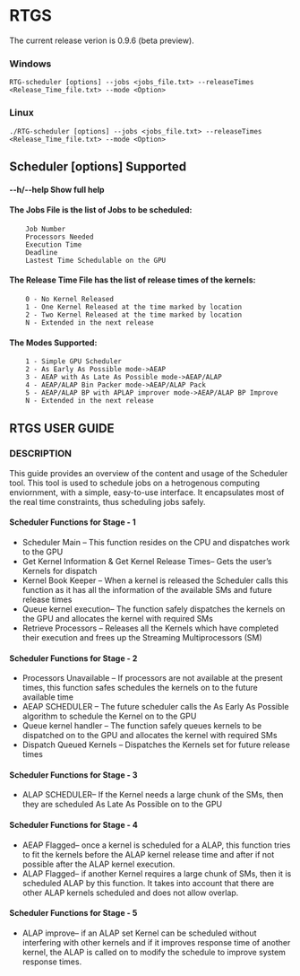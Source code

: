 # RTGS
The current release verion is 0.9.6 (beta preview).

### Windows
```
RTG-scheduler [options] --jobs <jobs_file.txt> --releaseTimes <Release_Time_file.txt> --mode <Option> 
```
### Linux
```
./RTG-scheduler [options] --jobs <jobs_file.txt> --releaseTimes <Release_Time_file.txt> --mode <Option> 
```

## Scheduler [options] Supported
#### --h/--help Show full help

#### The Jobs File is the list of Jobs to be scheduled:
```
    Job Number
    Processors Needed
    Execution Time
    Deadline
    Lastest Time Schedulable on the GPU
```

#### The Release Time File has the list of release times of the kernels:
```
    0 - No Kernel Released
    1 - One Kernel Released at the time marked by location
    2 - Two Kernel Released at the time marked by location
    N - Extended in the next release
```

#### The Modes Supported:
```
    1 - Simple GPU Scheduler
    2 - As Early As Possible mode->AEAP
    3 - AEAP with As Late As Possible mode->AEAP/ALAP
    4 - AEAP/ALAP Bin Packer mode->AEAP/ALAP Pack
    5 - AEAP/ALAP BP with APLAP improver mode->AEAP/ALAP BP Improve
    N - Extended in the next release
```

## RTGS USER GUIDE

### DESCRIPTION
This guide provides an overview of the content and usage of the Scheduler tool. This tool is used to schedule jobs on a hetrogenous computing enviornment, with a simple, easy-to-use interface. It encapsulates most of the real time constraints, thus scheduling jobs safely.

#### Scheduler Functions for Stage - 1 
* Scheduler Main – This function resides on the CPU and dispatches work to the GPU 
* Get Kernel Information & Get Kernel Release Times– Gets the user’s Kernels for dispatch 
* Kernel  Book  Keeper –  When  a  kernel  is  released  the  Scheduler  calls  this  function  as  it  has  all  the  information  of  the  available  SMs and future release times 
* Queue kernel execution– The function safely dispatches the kernels on the GPU and allocates the kernel with required SMs 
* Retrieve  Processors –  Releases  all  the  Kernels  which  have  completed  their  execution  and  frees  up  the  Streaming  Multiprocessors (SM) 

#### Scheduler Functions for Stage - 2 
* Processors  Unavailable –  If  processors  are  not  available  at  the  present  times,  this  function  safes  schedules  the  kernels  on  to  the future available time 
* AEAP SCHEDULER – The future scheduler calls the As Early As Possible algorithm to schedule the Kernel on to the GPU 
* Queue kernel  handler –  The  function  safely  queues  kernels  to  be  dispatched  on  to  the  GPU  and  allocates  the  kernel  with  required SMs 
* Dispatch Queued Kernels – Dispatches the Kernels set for future release times  

#### Scheduler Functions for Stage - 3 
* ALAP SCHEDULER– If the Kernel needs a large chunk of the SMs, then they are scheduled As Late As Possible on to the GPU 

#### Scheduler Functions for Stage - 4 
* AEAP Flagged– once a kernel is scheduled for a  ALAP, this function tries to fit the kernels  before the ALAP kernel release time and after if not possible after the ALAP kernel execution. 
* ALAP Flagged– if another Kernel requires a large chunk of SMs, then it is scheduled ALAP by this function. It takes into account that there are other ALAP kernels scheduled and does not allow overlap.

#### Scheduler Functions for Stage - 5
* ALAP  improve–  if  an  ALAP  set  Kernel  can  be  scheduled  without  interfering  with  other  kernels  and  if  it  improves  response  time  of another kernel, the ALAP is called on to modify the schedule to improve system response times.
